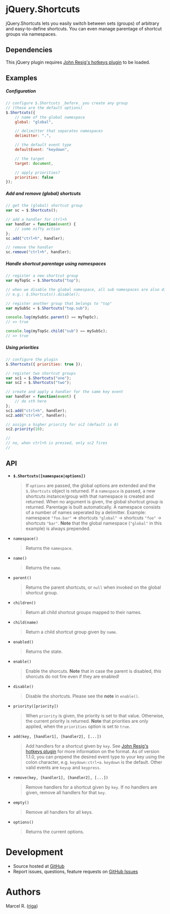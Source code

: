 # jQuery.Shortcuts

jQuery.Shortcuts lets you easily switch between sets (groups) of arbitrary and easy-to-define shortcuts. You can even manage parentage of shortcut groups via namespaces.


## Dependencies

This jQuery plugin requires [John Resig's hotkeys plugin](https://github.com/jeresig/jquery.hotkeys) to be loaded.


## Examples

##### Configuration

```javascript
// configure $.Shortcuts _before_ you create any group
// (these are the default options)
$.Shortcuts({
    // name of the global namespace
    global: "global",

    // delimitter that separates namespaces
    delimitter: ".",

    // the default event type
    defaultEvent: "keydown",

    // the target
    target: document,

    // apply priorities?
    priorities: false
});
```


##### Add and remove (global) shortcuts

```javascript
// get the (global) shortcut group
var sc = $.Shortcuts();

// add a handler for ctrl+h
var handler = function(event) {
    // some nifty action
};
sc.add("ctrl+h", handler);

// remove the handler
sc.remove("ctrl+h", handler);

```


##### Handle shortcut parentage using namespaces

```javascript
// register a new shortcut group
var myTopSc = $.Shortcuts("top");

// when we disable the global namespace, all sub namespaces are also disabled
// e.g.: $.Shortcuts().disable();

// register another group that belongs to "top"
var mySubSc = $.Shortcuts("top.sub");

console.log(mySubSc.parent() == myTopSc);
// => true

console.log(myTopSc.child("sub") == mySubSc);
// => true
```


##### Using priorities

```javascript
// configure the plugin
$.Shortcuts({ priorities: true });

// register two shortcut groups
var sc1 = $.Shortcuts("one");
var sc2 = $.Shortcuts("two");

// create and apply a handler for the same key event
var handler = function(event) {
    // do sth here
};
sc1.add("ctrl+h", handler);
sc2.add("ctrl+h", handler);

// assign a higher priority for sc2 (default is 0)
sc2.priority(10);

//
// no, when ctrl+h is pressed, only sc2 fires
//
```


## API

* **`$.Shortcuts([namespace|options])`**
    > If `options` are passed, the global options are extended and the `$.Shortcuts` object is returned. If a `namespace` is passed, a new shortcuts instance/group with that namespace is created and returned. When no argument is given, the global shortcut group is returned. Parentage is built automatically. A namespace consists of a number of names seperated by a delimitter. Example: namespace `"foo.bar"` => shortcuts `"global"` -> shortcuts `"foo"` -> shortcuts `"bar"`. **Note** that the global namespace (`"global"` in this example) is always prepended.

* `namespace()`
    > Returns the `namespace`.
    
* `name()`
    > Returns the `name`.
    
* `parent()`
    > Returns the parent shortcuts, or `null` when invoked on the global shortcut group.

* `children()`
    > Return all child shortcut groups mapped to their names.

* `child(name)`
    > Return a child shortcut group given by `name`.

* `enabled()`
    > Returns the state.

* `enable()`
    > Enable the shorcuts. **Note** that in case the parent is disabled, _this_ shorcuts do not fire even if they are enabled!

* `disable()`
    > Disable the shortcuts. Please see the **note** in `enable()`.

* `priority([priority])`
    > When `priority` is given, the priority is set to that value. Otherwise, the current priority is returned. **Note** that priorities are only applied, when the `priorities` option is set to `true`.
    
* `add(key, [handler1], [handler2], [...])`
    > Add handlers for a shortcut given by `key`. See [John Resig's hotkeys plugin](https://github.com/jeresig/jquery.hotkeys) for more information on the format. As of version 1.1.0, you can prepend the desired event type to your key using the colon character, e.g. `keydown:ctrl+a`. `keydown` is the default. Other valid events are `keyup` and `keypress`.

* `remove(key, [handler1], [handler2], [...])`
    > Remove handlers for a shortcut given by `key`. If no handlers are given, remove all handlers for that `key`.

* `empty()`
    > Remove all handlers for all keys.

* `options()`
    > Returns the current options.


# Development

- Source hosted at [GitHub](https://github.com/riga/jquery.shortcuts)
- Report issues, questions, feature requests on
[GitHub Issues](https://github.com/riga/jquery.shortcuts/issues)


# Authors

Marcel R. ([riga](https://github.com/riga))